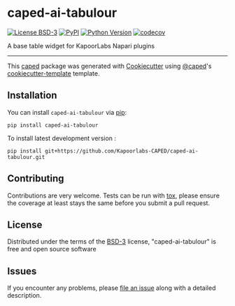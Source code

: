 # caped-ai-tabulour

[![License BSD-3](https://img.shields.io/pypi/l/caped-ai-tabulour.svg?color=green)](https://github.com/Kapoorlabs-CAPED/caped-ai-tabulour/raw/main/LICENSE)
[![PyPI](https://img.shields.io/pypi/v/caped-ai-tabulour.svg?color=green)](https://pypi.org/project/caped-ai-tabulour)
[![Python Version](https://img.shields.io/pypi/pyversions/caped-ai-tabulour.svg?color=green)](https://python.org)
[![codecov](https://codecov.io/gh/Kapoorlabs-CAPED/caped-ai-tabulour/branch/main/graph/badge.svg)](https://codecov.io/gh/Kapoorlabs-CAPED/caped-ai-tabulour)


A base table widget for KapoorLabs Napari plugins

----------------------------------

This [caped] package was generated with [Cookiecutter] using [@caped]'s [cookiecutter-template] template.



## Installation

You can install `caped-ai-tabulour` via [pip]:

    pip install caped-ai-tabulour



To install latest development version :

    pip install git+https://github.com/Kapoorlabs-CAPED/caped-ai-tabulour.git


## Contributing

Contributions are very welcome. Tests can be run with [tox], please ensure
the coverage at least stays the same before you submit a pull request.

## License

Distributed under the terms of the [BSD-3] license,
"caped-ai-tabulour" is free and open source software

## Issues

If you encounter any problems, please [file an issue] along with a detailed description.


[pip]: https://pypi.org/project/pip/
[caped]: https://github.com/Kapoorlabs-CAPED
[Cookiecutter]: https://github.com/audreyr/cookiecutter
[@caped]: https://github.com/Kapoorlabs-CAPED
[MIT]: http://opensource.org/licenses/MIT
[BSD-3]: http://opensource.org/licenses/BSD-3-Clause
[GNU GPL v3.0]: http://www.gnu.org/licenses/gpl-3.0.txt
[GNU LGPL v3.0]: http://www.gnu.org/licenses/lgpl-3.0.txt
[Apache Software License 2.0]: http://www.apache.org/licenses/LICENSE-2.0
[Mozilla Public License 2.0]: https://www.mozilla.org/media/MPL/2.0/index.txt
[cookiecutter-template]: https://github.com/Kapoorlabs-CAPED/cookiecutter-template

[file an issue]: https://github.com/Kapoorlabs-CAPED/caped-ai-tabulour/issues

[caped]: https://github.com/Kapoorlabs-CAPED/
[tox]: https://tox.readthedocs.io/en/latest/
[pip]: https://pypi.org/project/pip/
[PyPI]: https://pypi.org/
